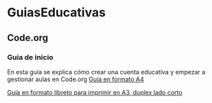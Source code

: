 # GuiasEducativas

## Code.org
### Guia de inicio
En esta guía se explica cómo crear una cuenta educativa y empezar a gestionar aulas en Code.org
[Guía en formato A4](https://github.com/lobotic/GuiasEducativas/blob/main/Code/IniciacionCode.pdf)

[Guía en formato libreto para imprimir en A3, duplex lado corto](https://github.com/lobotic/GuiasEducativas/blob/main/Code/IniciacionCodeBooklet.pdf)
